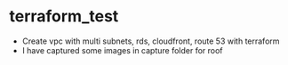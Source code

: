 # terraform_test
- Create vpc with multi subnets, rds, cloudfront, route 53 with terraform
- I have captured some images in capture folder for roof
